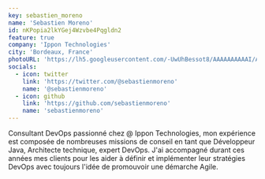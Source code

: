 ```yaml
---
key: sebastien_moreno
name: 'Sebastien Moreno'
id: nKPopia2lkYGej4Wzvbe4Pqgldn2
feature: true
company: 'Ippon Technologies'
city: 'Bordeaux, France'
photoURL: 'https://lh5.googleusercontent.com/-UwUhBessot8/AAAAAAAAAAI/AAAAAAAAAAA/PZMdVx421Fw/photo.jpg'
socials:
  - icon: twitter
    link: 'https://twitter.com/@sebastienmoreno'
    name: '@sebastienmoreno'
  - icon: github
    link: 'https://github.com/sebastienmoreno'
    name: 'sebastienmoreno'
---
```


Consultant DevOps passionné chez @ Ippon Technologies, mon expérience est composée de nombreuses missions de conseil en tant que Développeur Java, Architecte technique, expert DevOps. J'ai accompagné durant ces années mes clients pour les aider à définir et implémenter leur stratégies DevOps avec toujours l'idée de promouvoir une démarche Agile.
